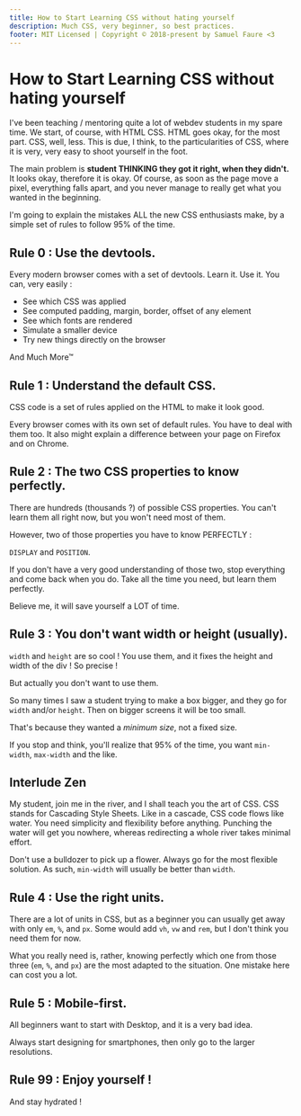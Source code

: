 ```yaml
---
title: How to Start Learning CSS without hating yourself
description: Much CSS, very beginner, so best practices.
footer: MIT Licensed | Copyright © 2018-present by Samuel Faure <3
---
```

# How to Start Learning CSS without hating yourself

I've been teaching / mentoring quite a lot of webdev students in my spare time.
We start, of course, with HTML CSS.
HTML goes okay, for the most part. CSS, well, less. This is due, I think, to the particularities
of CSS, where it is very, very easy to shoot yourself in the foot.

The main problem is **student THINKING they got it right, when they didn't.** It looks okay, therefore it is okay.
Of course, as soon as the page move a pixel, everything falls apart, and you never manage to really get
what you wanted in the beginning.

I'm going to explain the mistakes ALL the new CSS enthusiasts make, by a simple set of rules to follow 95% of the time.

## Rule 0 : Use the devtools.

Every modern browser comes with a set of devtools. Learn it. Use it. You can, very easily :
- See which CSS was applied
- See computed padding, margin, border, offset of any element
- See which fonts are rendered
- Simulate a smaller device
- Try new things directly on the browser

And Much More™

## Rule 1 : Understand the default CSS.

CSS code is a set of rules applied on the HTML to make it look good.

Every browser comes with its own set of default rules. You have to deal with them too.
It also might explain a difference between your page on Firefox and on Chrome.

## Rule 2 : The two CSS properties to know perfectly.

There are hundreds (thousands ?) of possible CSS properties. You can't learn them all right now, but you won't need most of them.

However, two of those properties you have to know PERFECTLY :

`DISPLAY` and `POSITION`.

If you don't have a very good understanding of those two, stop everything and come back when you do. Take all the time you need, but learn them perfectly.

Believe me, it will save yourself a LOT of time.

## Rule 3 : You don't want width or height (usually).

`width` and `height` are so cool ! You use them, and it fixes the height and width of the div ! So precise !

But actually you don't want to use them.

So many times I saw a student trying to make a box bigger, and they go for `width` and/or `height`. Then on bigger screens it will be too small.

That's because they wanted a *minimum size*, not a fixed size.

If you stop and think, you'll realize that 95% of the time, you want `min-width`, `max-width` and the like.

## Interlude Zen

My student, join me in the river, and I shall teach you the art of CSS.
CSS stands for Cascading Style Sheets. Like in a cascade, CSS code flows like water. You need simplicity and flexibility before anything. Punching the water will get you nowhere, whereas redirecting a whole river takes minimal effort.

Don't use a bulldozer to pick up a flower. Always go for the most flexible solution. As such, `min-width` will usually be better than `width`.

## Rule 4 : Use the right units.

There are a lot of units in CSS, but as a beginner you can usually get away with only `em`, `%`, and `px`. Some would add `vh`, `vw` and `rem`, but I don't think you need them for now.

What you really need is, rather, knowing perfectly which one from those three (`em`, `%`, and `px`) are the most adapted to the situation. One mistake here can cost you a lot.

## Rule 5 : Mobile-first.

All beginners want to start with Desktop, and it is a very bad idea.

Always start designing for smartphones, then only go to the larger resolutions.

## Rule 99 : Enjoy yourself !

And stay hydrated !
